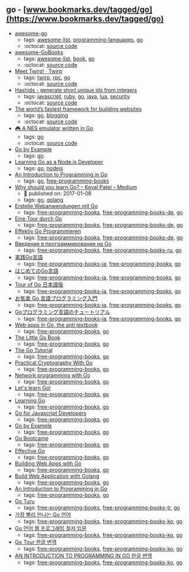 go - [www.bookmarks.dev/tagged/go](https://www.bookmarks.dev/tagged/go)
---
* [awesome-go](https://github.com/avelino/awesome-go#readme)
    * tags: [awesome-list](../tagged/awesome-list.md), [programming-languages](../tagged/programming-languages.md), [go](../tagged/go.md)
    * :octocat: [source code](https://github.com/avelino/awesome-go#readme)
* [awesome-GoBooks](https://github.com/dariubs/GoBooks#readme)
    * tags: [awesome-list](../tagged/awesome-list.md), [book](../tagged/book.md), [go](../tagged/go.md)
    * :octocat: [source code](https://github.com/dariubs/GoBooks#readme)
* [Meet Twirp! · Twirp](https://twitchtv.github.io/twirp/docs/intro.html)
    * tags: [twirp](../tagged/twirp.md), [rpc](../tagged/rpc.md), [go](../tagged/go.md)
    * :octocat: [source code](https://github.com/twitchtv/twirp)
* [Hashids - generate short unique ids from integers](https://hashids.org/)
    * tags: [javascript](../tagged/javascript.md), [ruby](../tagged/ruby.md), [go](../tagged/go.md), [java](../tagged/java.md), [lua](../tagged/lua.md), [security](../tagged/security.md)
    * :octocat: [source code](https://github.com/ivanakimov/hashids.js)
* [The world’s fastest framework for building websites](https://gohugo.io/)
    * tags: [go](../tagged/go.md), [blogging](../tagged/blogging.md)
    * :octocat: [source code](https://github.com/gohugoio/hugo)
* [🎮 A NES emulator written in Go](https://github.com/rbaron/awesomenes)
    * tags: [go](../tagged/go.md)
    * :octocat: [source code](https://github.com/rbaron/awesomenes)
* [Go by Example](https://gobyexample.com/)
    * tags: [go](../tagged/go.md)
* [Learning Go as a Node.js Developer](https://nemethgergely.com/learning-go-as-a-nodejs-developer/)
    * tags: [go](../tagged/go.md), [nodejs](../tagged/nodejs.md)
* [An Introduction to Programming in Go](https://www.golang-book.com/books/intro)
    * tags: [go](../tagged/go.md), [free-programming-books](../tagged/free-programming-books.md)
* [Why should you learn Go? – Keval Patel – Medium](https://medium.com/@kevalpatel2106/why-should-you-learn-go-f607681fad65)
    * :calendar: published on: 2017-01-08
    * tags: [go](../tagged/go.md), [golang](../tagged/golang.md)
* [Erstelle Webanwendungen mit Go](https://astaxie.gitbooks.io/build-web-application-with-golang/content/de/)
    * tags: [free-programming-books](../tagged/free-programming-books.md), [free-programming-books-de](../tagged/free-programming-books-de.md), [go](../tagged/go.md)
* [Eine Tour durch Go](https://go-tour-de.appspot.com/welcome/1)
    * tags: [free-programming-books](../tagged/free-programming-books.md), [free-programming-books-de](../tagged/free-programming-books-de.md), [go](../tagged/go.md)
* [Effektiv Go Programmieren](http://www.bitloeffel.de/DOC/golang/effective_go_de.html)
    * tags: [free-programming-books](../tagged/free-programming-books.md), [free-programming-books-de](../tagged/free-programming-books-de.md), [go](../tagged/go.md)
* [Введение в программирование на Go](http://golang-book.ru)
    * tags: [free-programming-books](../tagged/free-programming-books.md), [free-programming-books-ru](../tagged/free-programming-books-ru.md), [go](../tagged/go.md)
* [実践Go言語](http://golang.jp/effective_go)
    * tags: [free-programming-books-ja](../tagged/free-programming-books-ja.md), [free-programming-books](../tagged/free-programming-books.md), [go](../tagged/go.md)
* [はじめてのGo言語](http://cuto.unirita.co.jp/gostudy/)
    * tags: [free-programming-books-ja](../tagged/free-programming-books-ja.md), [free-programming-books](../tagged/free-programming-books.md), [go](../tagged/go.md)
* [Tour of Go 日本語版](http://go-tour-jp.appspot.com/welcome/1)
    * tags: [free-programming-books-ja](../tagged/free-programming-books-ja.md), [free-programming-books](../tagged/free-programming-books.md), [go](../tagged/go.md)
* [お気楽 Go 言語プログラミング入門](http://www.geocities.jp/m_hiroi/golang/index.html)
    * tags: [free-programming-books-ja](../tagged/free-programming-books-ja.md), [free-programming-books](../tagged/free-programming-books.md), [go](../tagged/go.md)
* [Goプログラミング言語のチュートリアル](http://golang.jp/go_tutorial)
    * tags: [free-programming-books-ja](../tagged/free-programming-books-ja.md), [free-programming-books](../tagged/free-programming-books.md), [go](../tagged/go.md)
* [Web apps in Go, the anti textbook](https://github.com/thewhitetulip/web-dev-golang-anti-textbook/)
    * tags: [free-programming-books](../tagged/free-programming-books.md), [go](../tagged/go.md)
* [The Little Go Book](https://github.com/karlseguin/the-little-go-book)
    * tags: [free-programming-books](../tagged/free-programming-books.md), [go](../tagged/go.md)
* [The Go Tutorial](http://tour.golang.org)
    * tags: [free-programming-books](../tagged/free-programming-books.md), [go](../tagged/go.md)
* [Practical Cryptography With Go](https://leanpub.com/gocrypto/read)
    * tags: [free-programming-books](../tagged/free-programming-books.md), [go](../tagged/go.md)
* [Network programming with Go](https://jan.newmarch.name/go/)
    * tags: [free-programming-books](../tagged/free-programming-books.md), [go](../tagged/go.md)
* [Let's learn Go!](http://go-book.appspot.com)
    * tags: [free-programming-books](../tagged/free-programming-books.md), [go](../tagged/go.md)
* [Learning Go](https://miek.nl/go/)
    * tags: [free-programming-books](../tagged/free-programming-books.md), [go](../tagged/go.md)
* [Go for Javascript Developers](https://github.com/bulim/go-for-javascript-developers)
    * tags: [free-programming-books](../tagged/free-programming-books.md), [go](../tagged/go.md)
* [Go by Example](https://gobyexample.com)
    * tags: [free-programming-books](../tagged/free-programming-books.md), [go](../tagged/go.md)
* [Go Bootcamp](http://www.golangbootcamp.com/book)
    * tags: [free-programming-books](../tagged/free-programming-books.md), [go](../tagged/go.md)
* [Effective Go](https://golang.org/doc/effective_go.html)
    * tags: [free-programming-books](../tagged/free-programming-books.md), [go](../tagged/go.md)
* [Building Web Apps with Go](https://codegangsta.gitbooks.io/building-web-apps-with-go/content/)
    * tags: [free-programming-books](../tagged/free-programming-books.md), [go](../tagged/go.md)
* [Build Web Application with Golang](https://astaxie.gitbooks.io/build-web-application-with-golang/content/en/)
    * tags: [free-programming-books](../tagged/free-programming-books.md), [go](../tagged/go.md)
* [An Introduction to Programming in Go](http://www.golang-book.com)
    * tags: [free-programming-books](../tagged/free-programming-books.md), [go](../tagged/go.md)
* [Go Turu](https://go-tour-turkish.appspot.com/welcome/1)
    * tags: [free-programming-books](../tagged/free-programming-books.md), [free-programming-books-tr](../tagged/free-programming-books-tr.md), [go](../tagged/go.md)
* [가장 빨리 만나는 Go 언어](http://www.pyrasis.com/private/2015/06/01/publish-go-for-the-really-impatient-book)
    * tags: [free-programming-books](../tagged/free-programming-books.md), [free-programming-books-ko](../tagged/free-programming-books-ko.md), [go](../tagged/go.md)
* [Go 언어 웹 프로그래밍 철저 입문](https://thebook.io/006806/)
    * tags: [free-programming-books](../tagged/free-programming-books.md), [free-programming-books-ko](../tagged/free-programming-books-ko.md), [go](../tagged/go.md)
* [Go Tour 한글 번역](http://go-tour-kr.appspot.com)
    * tags: [free-programming-books](../tagged/free-programming-books.md), [free-programming-books-ko](../tagged/free-programming-books-ko.md), [go](../tagged/go.md)
* [AN INTRODUCTION TO PROGRAMMING IN GO 한글 번역](http://www.codingnuri.com/golang-book/index.html)
    * tags: [free-programming-books](../tagged/free-programming-books.md), [free-programming-books-ko](../tagged/free-programming-books-ko.md), [go](../tagged/go.md)
